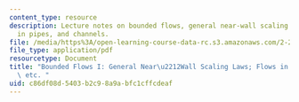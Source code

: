 ```yaml
---
content_type: resource
description: Lecture notes on bounded flows, general near-wall scaling laws, flows
  in pipes, and channels.
file: /media/https%3A/open-learning-course-data-rc.s3.amazonaws.com/2-27-turbulent-flow-and-transport-spring-2002/c86df08d5403b2c98a9abfc1cffcdeaf_Simple_turb_wall_flows.pdf
file_type: application/pdf
resourcetype: Document
title: "Bounded Flows I: General Near\u2212Wall Scaling Laws; Flows in Pipes, Channels,\
  \ etc. "
uid: c86df08d-5403-b2c9-8a9a-bfc1cffcdeaf
---
```

